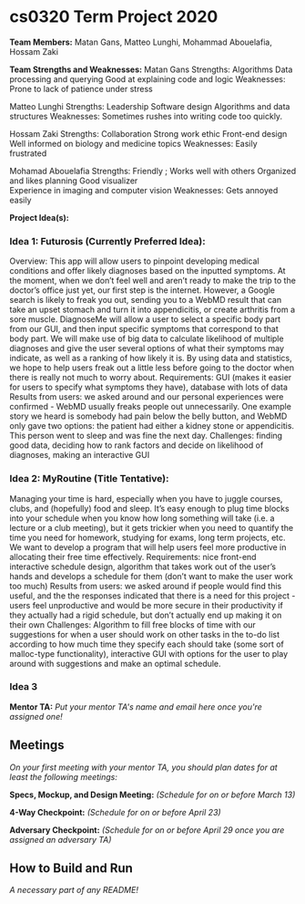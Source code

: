 # cs0320 Term Project 2020

**Team Members:** Matan Gans, Matteo Lunghi, Mohammad Abouelafia, Hossam Zaki

**Team Strengths and Weaknesses:** 
Matan Gans
	Strengths: 
     Algorithms
     Data processing and querying
     Good at explaining code and logic
	Weaknesses:
     Prone to lack of patience under stress

Matteo Lunghi
	Strengths: 
    Leadership
    Software design
    Algorithms and data structures
	Weaknesses:
    Sometimes rushes into writing code too quickly.

Hossam Zaki
	Strengths: 
    Collaboration 
    Strong work ethic
    Front-end design
    Well informed on biology and medicine topics 
	Weaknesses:
    Easily frustrated

Mohamad Abouelafia
	Strengths: 
    Friendly ; Works well with others
    Organized and likes planning 
    Good visualizer  
    Experience in imaging and computer vision
	Weaknesses:
    Gets annoyed easily


**Project Idea(s):** 
### Idea 1: Futurosis (Currently Preferred Idea):
Overview: This app will allow users to pinpoint developing medical conditions and offer likely diagnoses based on the inputted symptoms. At the moment, when we don’t feel well and aren’t ready to make the trip to the doctor’s office just yet, our first step is the internet. However, a Google search is likely to freak you out, sending you to a WebMD result that can take an upset stomach and turn it into appendicitis, or create arthritis from a sore muscle. DiagnoseMe will allow a user to select a specific body part from our GUI, and then input specific symptoms that correspond to that body part. We will make use of big data to calculate likelihood of multiple diagnoses and give the user several options of what their symptoms may indicate, as well as a ranking of how likely it is. By using data and statistics, we hope to help users freak out a little less before going to the doctor when there is really not much to worry about.
Requirements: GUI (makes it easier for users to specify what symptoms they have), database with lots of data
Results from users: we asked around and our personal experiences were confirmed - WebMD usually freaks people out unnecessarily. One example story we heard is somebody had pain below the belly button, and WebMD only gave two options: the patient had either a kidney stone or appendicitis. This person went to sleep and was fine the next day.
Challenges: finding good data, deciding how to rank factors and decide on likelihood of diagnoses, making an interactive GUI


### Idea 2: MyRoutine (Title Tentative):
Managing your time is hard, especially when you have to juggle courses, clubs, and (hopefully) food and sleep. It’s easy enough to plug time blocks into your schedule when you know how long something will take (i.e. a lecture or a club meeting), but it gets trickier when you need to quantify the time you need for homework, studying for exams, long term projects, etc. We want to develop a program that will help users feel more productive in allocating their free time effectively.
Requirements: nice front-end interactive schedule design, algorithm that takes work out of the user’s hands and develops a schedule for them (don’t want to make the user work too much)
Results from users: we asked around if people would find this useful, and the the responses indicated that there is a need for this project - users feel unproductive and would be more secure in their productivity if they actually had a rigid schedule, but don’t actually end up making it on their own
Challenges: Algorithm to fill free blocks of time with our suggestions for when a user should work on other tasks in the to-do list according to how much time they specify each should take (some sort of malloc-type functionality), interactive GUI with options for the user to play around with suggestions and make an optimal schedule.


### Idea 3

**Mentor TA:** _Put your mentor TA's name and email here once you're assigned one!_

## Meetings
_On your first meeting with your mentor TA, you should plan dates for at least the following meetings:_

**Specs, Mockup, and Design Meeting:** _(Schedule for on or before March 13)_

**4-Way Checkpoint:** _(Schedule for on or before April 23)_

**Adversary Checkpoint:** _(Schedule for on or before April 29 once you are assigned an adversary TA)_

## How to Build and Run
_A necessary part of any README!_
